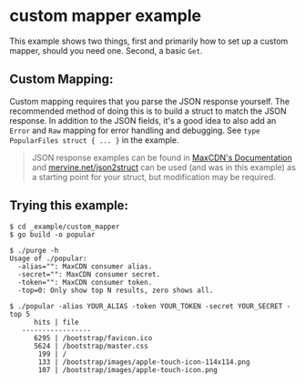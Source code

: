 custom mapper example
=====================

This example shows two things, first and primarily how to set up a custom mapper, should you need one. Second, a basic `Get`.


Custom Mapping:
---------------

Custom mapping requires that you parse the JSON response yourself. The recommended method of doing this is to build a struct to match the JSON response. In addition to the JSON fields, it's a good idea to also add an `Error` and `Raw` mapping for error handling and debugging. See `type PopularFiles struct { ... }` in the example.

> JSON response examples can be found in [MaxCDN's Documentation](http://docs.maxcdn.com/) and [mervine.net/json2struct](http://mervine.net/json2struct) can be used (and was in this example) as a starting point for your struct, but modification may be required.


Trying this example:
--------------------

```
$ cd _example/custom_mapper
$ go build -o popular

$ ./purge -h
Usage of ./popular:
  -alias="": MaxCDN consumer alias.
  -secret="": MaxCDN consumer secret.
  -token="": MaxCDN consumer token.
  -top=0: Only show top N results, zero shows all.

$ ./popular -alias YOUR_ALIAS -token YOUR_TOKEN -secret YOUR_SECRET -top 5
      hits | file
   -----------------
      6295 | /bootstrap/favicon.ico
      5624 | /bootstrap/master.css
       199 | /
       133 | /bootstrap/images/apple-touch-icon-114x114.png
       107 | /bootstrap/images/apple-touch-icon.png

```

